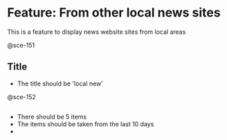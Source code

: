 # Feature: From other local news sites

This is a feature to display news website sites from local areas

@sce-151

## Title

- The title should be 'local new'

@sce-152

##

- There should be 5 items
- The items should be taken from the last 10 days
-

